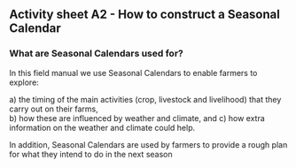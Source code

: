 ## Activity sheet A2 - How to construct a Seasonal Calendar

### What are Seasonal Calendars used for?

In this field manual we use Seasonal Calendars to enable farmers to explore:

a) the timing of the main activities (crop, livestock and livelihood) that they carry out on their
farms,  
b) how these are influenced by weather and climate, and
c) how extra information on the weather and climate could help.

In addition, Seasonal Calendars are used by farmers to provide a rough plan for what they intend to do
in the next season
